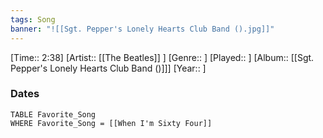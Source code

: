 ```yaml
---
tags: Song  
banner: "![[Sgt. Pepper's Lonely Hearts Club Band ().jpg]]"
---
```

[Time:: 2:38]
[Artist:: [[The Beatles]] ]
[Genre:: ]
[Played:: ]
[Album:: [[Sgt. Pepper's Lonely Hearts Club Band ()]]]
[Year:: ]
### Dates
````dataview
TABLE Favorite_Song
WHERE Favorite_Song = [[When I'm Sixty Four]]
````